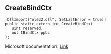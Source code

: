 ## CreateBindCtx

```
[DllImport("ole32.dll", SetLastError = true)]
public static extern int CreateBindCtx(
   uint reserved,
   out IBindCtx ppbc
);
```

Microsoft documentation: [Link](https://docs.microsoft.com/en-us/windows/win32/api/objbase/nf-objbase-createbindctx)
